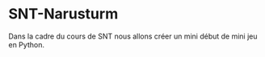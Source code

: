 # SNT-Narusturm

Dans la cadre du cours de SNT nous allons créer un mini début de mini jeu en Python.
